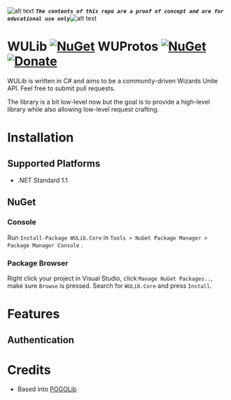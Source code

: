 <!-- define variables -->
[1.1]: http://i.imgur.com/M4fJ65n.png (ATTENTION)


![alt text][1.1] <strong><em>`The contents of this repo are a proof of concept and are for educational use only`</em></strong>![alt text][1.1]<br/>


WULib [![NuGet](https://img.shields.io/nuget/v/WULib.Core.svg?maxAge=60)](https://www.nuget.org/packages/WULib.Core) WUProtos [![NuGet](https://img.shields.io/nuget/vpre/WUProtos.Core.svg?maxAge=60)](https://www.nuget.org/packages/WUProtos.Core)  [![Donate](https://img.shields.io/badge/Donate-PayPal-green.svg)](https://www.paypal.me/rocketbot)
===================

WULib is written in C# and aims to be a community-driven Wizards Unite API. Feel free to submit pull requests.

The library is a bit low-level now but the goal is to provide a high-level library while also allowing low-level request crafting.

# Installation

## Supported Platforms

* .NET Standard 1.1

## NuGet

### Console
Run `Install-Package WULib.Core`  in `Tools > NuGet Package Manager > Package Manager Console` .

### Package Browser
Right click your project in Visual Studio, click `Manage NuGet Packages..`, make sure `Browse` is pressed. Search for `WULib.Core` and press `Install`.

# Features

## Authentication

# Credits
 - Based into [POGOLib](https://github.com/AeonLucid/POGOLib)